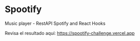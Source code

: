 # Spootify
Music player - RestAPI Spotify and React Hooks

Revisa el resultado aquí: https://spootify-challenge.vercel.app
